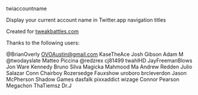 twiaccountname

Display your current account name in Twitter.app navigation titles

Created for [tweakbattles.com](https://tweakbattles.com)

Thanks to the following users:

@BrianOverly
OVOAustin@gmail.com
KaseTheAce
Josh Gibson
Adam M
@twodayslate
Matteo Piccina
@redzrex
cj81499
twahlHD
JayFreemanBlows
Jon Ware
Kennedy
Bruno Silva
Magicka
Mahmood Ma
Andrew Redden
Julio Salazar
Conn
Chairboy
Rozersedge
Fauxshow
uroboro
brcleverdon
Jason McPherson
Shadow Games
dasfalk
pixxaddict
wizage
Connor Pearson
Megachon
ThaTiemsz
Dr.J


